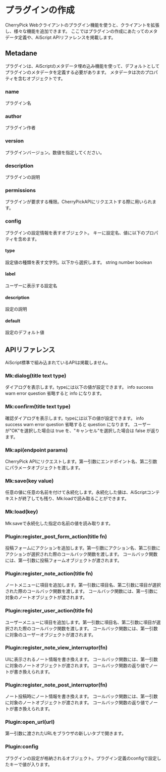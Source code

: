 # プラグインの作成
CherryPick Webクライアントのプラグイン機能を使うと、クライアントを拡張し、様々な機能を追加できます。
ここではプラグインの作成にあたってのメタデータ定義や、AiScript APIリファレンスを掲載します。

## Metadane
プラグインは、AiScriptのメタデータ埋め込み機能を使って、デフォルトとしてプラグインのメタデータを定義する必要があります。
メタデータは次のプロパティを含むオブジェクトです。

### name
プラグイン名

### author
プラグイン作者

### version
プラグインバージョン。数値を指定してください。

### description
プラグインの説明

### permissions
プラグインが要求する権限。CherryPickAPIにリクエストする際に用いられます。

### config
プラグインの設定情報を表すオブジェクト。
キーに設定名、値に以下のプロパティを含めます。

#### type
設定値の種類を表す文字列。以下から選択します。
string number boolean

#### label
ユーザーに表示する設定名

#### description
設定の説明

#### default
設定のデフォルト値

## APIリファレンス
AiScript標準で組み込まれているAPIは掲載しません。

### Mk:dialog(title text type)
ダイアログを表示します。typeには以下の値が設定できます。
info success warn error question
省略すると info になります。

### Mk:confirm(title text type)
確認ダイアログを表示します。typeには以下の値が設定できます。
info success warn error question
省略すると question になります。
ユーザーが"OK"を選択した場合は true を、"キャンセル"を選択した場合は false が返ります。

### Mk:api(endpoint params)
CherryPick APIにリクエストします。第一引数にエンドポイント名、第二引数にパラメータオブジェクトを渡します。

### Mk:save(key value)
任意の値に任意の名前を付けて永続化します。永続化した値は、AiScriptコンテキストが終了しても残り、Mk:loadで読み取ることができます。

### Mk:load(key)
Mk:saveで永続化した指定の名前の値を読み取ります。

### Plugin:register_post_form_action(title fn)
投稿フォームにアクションを追加します。第一引数にアクション名、第二引数にアクションが選択された際のコールバック関数を渡します。
コールバック関数には、第一引数に投稿フォームオブジェクトが渡されます。

### Plugin:register_note_action(title fn)
ノートメニューに項目を追加します。第一引数に項目名、第二引数に項目が選択された際のコールバック関数を渡します。
コールバック関数には、第一引数に対象のノートオブジェクトが渡されます。

### Plugin:register_user_action(title fn)
ユーザーメニューに項目を追加します。第一引数に項目名、第二引数に項目が選択された際のコールバック関数を渡します。
コールバック関数には、第一引数に対象のユーザーオブジェクトが渡されます。

### Plugin:register_note_view_interruptor(fn)
UIに表示されるノート情報を書き換えます。
コールバック関数には、第一引数に対象のノートオブジェクトが渡されます。
コールバック関数の返り値でノートが書き換えられます。

### Plugin:register_note_post_interruptor(fn)
ノート投稿時にノート情報を書き換えます。
コールバック関数には、第一引数に対象のノートオブジェクトが渡されます。
コールバック関数の返り値でノートが書き換えられます。

### Plugin:open_url(url)
第一引数に渡されたURLをブラウザの新しいタブで開きます。

### Plugin:config
プラグインの設定が格納されるオブジェクト。プラグイン定義のconfigで設定したキーで値が入ります。
